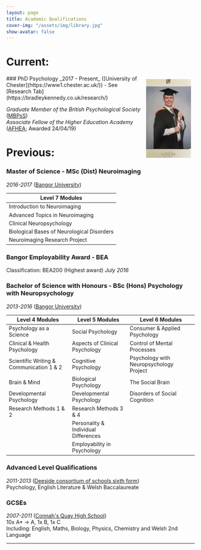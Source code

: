 ```yaml
---
layout: page
title: Academic Qualifications
cover-img: "/assets/img/library.jpg"
show-avatar: false
---
```

# Current:  
<img style="float: right; border-width: 20px; margin: 10px;" src="/assets/img/graduation 2017.jpg" alt="Graduation 2017" width="120" height="210">  
### PhD Psychology 
_2017 - Present_ ([University of Chester](https://www1.chester.ac.uk/)) - See [Research Tab](https://bradleykennedy.co.uk/research/)  

_Graduate Member of the British Psychological Society_ ([MBPsS](https://www.bps.org.uk/))  
_Associate Fellow of the Higher Education Academy_ ([AFHEA](https://www.heacademy.ac.uk/); Awarded 24/04/19)  

# Previous:
### Master of Science - MSc (Dist) Neuroimaging 
_2016-2017_ ([Bangor University](https://www.bangor.ac.uk/))

| Level 7 Modules |
| ----------- |
| Introduction to Neuroimaging |
| Advanced Topics in Neuroimaging |
| Clinical Neuropsychology |
| Biological Bases of Neurological Disorders |
| Neuroimaging Research Project |

### Bangor Employability Award - BEA
Classification: BEA200 (Highest award) 
_July 2016_

### Bachelor of Science with Honours - BSc (Hons) Psychology with Neuropsychology
_2013-2016_ ([Bangor University](https://www.bangor.ac.uk/))

| Level 4 Modules | Level 5 Modules | Level 6 Modules |  
| ----------- | ----------- | ----------- |  
| Psychology as a Science | Social Psychology | Consumer & Applied Psychology |  
| Clinical & Health Psychology | Aspects of Clinical Psychology | Control of Mental Processes |  
| Scientific Writing & Communication 1 & 2 | Cognitive Psychology | Psychology with Neuropsychology Project |  
| Brain & Mind | Biological Psychology | The Social Brain |  
| Developmental Psychology | Developmental Psychology | Disorders of Social Cognition |  
| Research Methods 1 & 2 | Research Methods 3 & 4 |  |  
|  | Personality & Individual Differences |  |  
|  | Employability in Psychology |  |  


### Advanced Level Qualifications 
_2011-2013_ ([Deeside consortium of schools sixth form](http://www.connahsquayhs.org.uk/))  
Psychology, English Literature & Welsh Baccalaureate

### GCSEs 
_2007-2011_ ([Connah's Quay High School](http://www.connahsquayhs.org.uk/))  
10x A* -> A, 1x B, 1x C  
Including: English, Maths, Biology, Physics, Chemistry and Welsh 2nd Language

---

